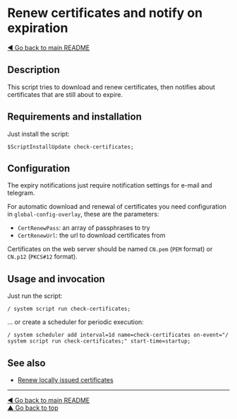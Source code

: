 Renew certificates and notify on expiration
===========================================

[◀ Go back to main README](../README.md)

Description
-----------

This script tries to download and renew certificates, then notifies about
certificates that are still about to expire.

Requirements and installation
-----------------------------

Just install the script:

    $ScriptInstallUpdate check-certificates;

Configuration
-------------

The expiry notifications just require notification settings for e-mail and
telegram.

For automatic download and renewal of certificates you need configuration
in `global-config-overlay`, these are the parameters:

* `CertRenewPass`: an array of passphrases to try
* `CertRenewUrl`: the url to download certificates from

Certificates on the web server should be named `CN.pem` (`PEM` format) or
`CN.p12` (`PKCS#12` format).

Usage and invocation
--------------------

Just run the script:

    / system script run check-certificates;

... or create a scheduler for periodic execution:

    / system scheduler add interval=1d name=check-certificates on-event="/ system script run check-certificates;" start-time=startup;

See also
--------

* [Renew locally issued certificates](certificate-renew-issued.md)

---
[◀ Go back to main README](../README.md)  
[▲ Go back to top](#top)
